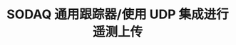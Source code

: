 ---
layout: docwithnav-pe
title: SODAQ 通用跟踪器/使用 UDP 集成进行遥测上传
description: SODAQ 通用跟踪器遥测上传
hidetoc: "true"
redirect_to: "/docs/samples/sodaq/sodaq-udp/"
---